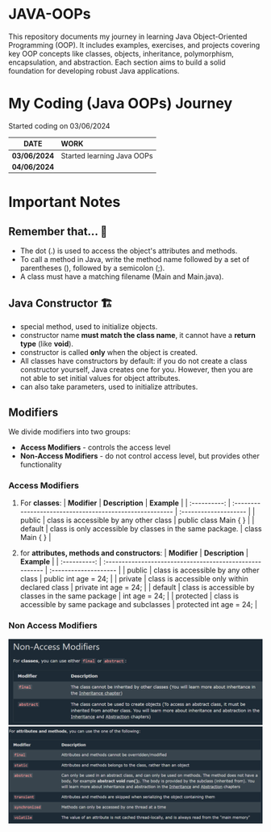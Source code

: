 # JAVA-OOPs

This repository documents my journey in learning Java Object-Oriented Programming (OOP). It includes examples, exercises, and projects covering key OOP concepts like classes, objects, inheritance, polymorphism, encapsulation, and abstraction. Each section aims to build a solid foundation for developing robust Java applications.

# My Coding (Java OOPs) Journey

Started coding on 03/06/2024

|    **DATE**    | **WORK**                   |
| :------------: | :------------------------- |
| **03/06/2024** | Started learning Java OOPs |
| **04/06/2024** |                            |

# Important Notes

## Remember that... 🧠

- The dot (.) is used to access the object's attributes and methods.
- To call a method in Java, write the method name followed by a set of parentheses (), followed by a semicolon (;).
- A class must have a matching filename (Main and Main.java).

## Java Constructor 🏗️

- special method, used to initialize objects.
- constructor name **must match the class name**, it cannot have a **return type** (like **void**).
- constructor is called **only** when the object is created.
- All classes have constructors by default: if you do not create a class constructor yourself, Java creates one for you. However, then you are not able to set initial values for object attributes.
- can also take parameters, used to initialize attributes.

## Modifiers

We divide modifiers into two groups:

- **Access Modifiers** - controls the access level
- **Non-Access Modifiers** - do not control access level, but provides other functionality

### Access Modifiers

1. For **classes**:
   | **Modifier** | **Description** | **Example** |
   | :----------: | :------------------------------------------------------- | :-------------------- |
   | public | class is accessible by any other class | public class Main { } |
   | default | class is only accessible by classes in the same package. | class Main { } |

2. for **attributes, methods and constructors**:
   | **Modifier** | **Description** | **Example** |
   | :----------: | :------------------------------------------------------- | :-------------------- |
   | public | class is accessible by any other class | public int age = 24; |
   | private | class is accessible only within declared class | private int age = 24; |
   | default | class is accessible by classes in the same package | int age = 24; |
   | protected | class is accessible by same package and subclasses | protected int age = 24; |

### Non Access Modifiers

![Local Image](./ASSETS/IMAGES/Non%20access%20kodifiers.png)
![Local Image](./ASSETS/IMAGES/Non%20access%20modifiers%20for%20methods.png)
